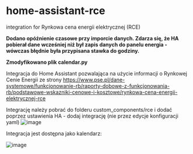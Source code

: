 # home-assistant-rce
integration for Rynkowa cena energii elektrycznej (RCE)

**Dodano opóźnienie czasowe przy imporcie danych.
Zdarza się, że HA pobierał dane wcześniej niż był zapis danych do panelu energia - wówczas błędnie była przypisana stawka do godziny.**

**Zmodyfikowano plik calendar.py**

Integracja do Home Assistant pozwalająca na użycie informacji o Rynkowej Cenie Energii
ze strony https://www.pse.pl/dane-systemowe/funkcjonowanie-rb/raporty-dobowe-z-funkcjonowania-rb/podstawowe-wskazniki-cenowe-i-kosztowe/rynkowa-cena-energii-elektrycznej-rce

Integrację należy pobrać do folderu custom_components/rce
i dodać poprzez ustawienia HA - dodaj integrację (nie przez edycje konfiguracji yaml)
![image](https://github.com/PePeLLee/home-assistant-rce/assets/61408245/2fd4b0e5-10ac-48d8-9072-c141a9c8f838)

Integracja jest dostępna jako kalendarz:

![image](https://github.com/PePeLLee/home-assistant-rce/assets/61408245/fb708945-b5b4-4eb9-a991-c913a078aba0)

